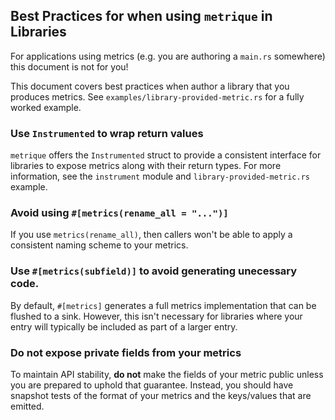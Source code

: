 ## Best Practices for when using `metrique` in Libraries

For applications using metrics (e.g. you are authoring a `main.rs` somewhere) this document is not for you!

This document covers best practices when author a library that you produces metrics. See `examples/library-provided-metric.rs` for a fully worked example.

### Use `Instrumented` to wrap return values

`metrique` offers the `Instrumented` struct to provide a consistent interface for libraries to expose metrics along with their return types. For more information, see the `instrument` module and `library-provided-metric.rs` example.

### Avoid using `#[metrics(rename_all = "...")]`

If you use `metrics(rename_all)`, then callers won't be able to apply a consistent naming scheme to your metrics.

### Use `#[metrics(subfield)]` to avoid generating unecessary code.
By default, `#[metrics]` generates a full metrics implementation that can be flushed to a sink. However, this isn't necessary for libraries where your entry will typically be included as part of a larger entry.

### Do not expose private fields from your metrics
To maintain API stability, **do not** make the fields of your metric public unless you are prepared to uphold that guarantee. Instead, you should have snapshot tests of the format of your metrics and the keys/values that are emitted.
